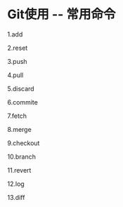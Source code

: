 # Git使用 -- 常用命令

1.add

2.reset

3.push

4.pull

5.discard

6.commite

7.fetch

8.merge

9.checkout

10.branch

11.revert

12.log

13.diff

